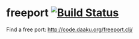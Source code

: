 freeport [![Build Status](https://secure.travis-ci.org/nshah/freeport.clj.png)](http://travis-ci.org/nshah/freeport.clj)
========

Find a free port:
http://code.daaku.org/freeport.clj/
